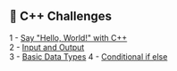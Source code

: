 ## 🎯 C++ Challenges

1 - [Say "Hello, World!" with C++](https://github.com/danipishinin/HackerRank/blob/main/c%2B%2B/hello-world.md) </br >
2 - [Input and Output](https://github.com/danipishinin/HackerRank/blob/main/c%2B%2B/input-and-output.md) </br >
3 - [Basic Data Types](https://github.com/danipishinin/HackerRank/blob/main/c%2B%2B/c-tutorial-basic-data-types.md)
4 - [Conditional if else](https://github.com/danipishinin/HackerRank/blob/main/c%2B%2B/c-tutorial-conditional-if-else.md)
